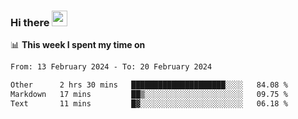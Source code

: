 ### Hi there <a href="https://www.gautamkrishnar.com/"><img src="https://media.giphy.com/media/hvRJCLFzcasrR4ia7z/giphy.gif" width="25px"></a>

📊 **This week I spent my time on**

<!--START_SECTION:waka-->

```txt
From: 13 February 2024 - To: 20 February 2024

Other      2 hrs 30 mins   █████████████████████░░░░   84.08 %
Markdown   17 mins         ██▒░░░░░░░░░░░░░░░░░░░░░░   09.75 %
Text       11 mins         █▓░░░░░░░░░░░░░░░░░░░░░░░   06.18 %
```

<!--END_SECTION:waka-->
